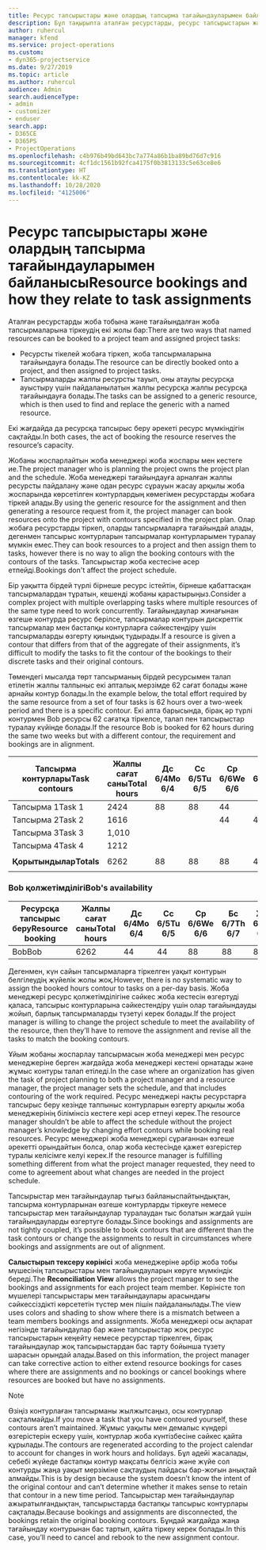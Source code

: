 ```yaml
---
title: Ресурс тапсырыстары және олардың тапсырма тағайындауларымен байланысы
description: Бұл тақырыпта аталған ресурстарды, ресурс тапсырыстарын және тапсырма тағайындауларын басқару және олардың бір-бірімен қалай байланысқаны туралы ақпарат берілген.
author: ruhercul
manager: kfend
ms.service: project-operations
ms.custom:
- dyn365-projectservice
ms.date: 9/27/2019
ms.topic: article
ms.author: ruhercul
audience: Admin
search.audienceType:
- admin
- customizer
- enduser
search.app:
- D365CE
- D365PS
- ProjectOperations
ms.openlocfilehash: c4b976b49bd643bc7a774a86b1ba89bd76d7c916
ms.sourcegitcommit: 4cf1dc1561b92fca4175f0b3813133c5e63ce8e6
ms.translationtype: HT
ms.contentlocale: kk-KZ
ms.lasthandoff: 10/28/2020
ms.locfileid: "4125006"
---
```

# <a name="resource-bookings-and-how-they-relate-to-task-assignments"></a><span data-ttu-id="43ec9-103">Ресурс тапсырыстары және олардың тапсырма тағайындауларымен байланысы</span><span class="sxs-lookup"><span data-stu-id="43ec9-103">Resource bookings and how they relate to task assignments</span></span>


<span data-ttu-id="43ec9-104">Аталған ресурстарды жоба тобына және тағайындалған жоба тапсырмаларына тіркеудің екі жолы бар:</span><span class="sxs-lookup"><span data-stu-id="43ec9-104">There are two ways that named resources can be booked to a project team and assigned project tasks:</span></span>

- <span data-ttu-id="43ec9-105">Ресурсты тікелей жобаға тіркеп, жоба тапсырмаларына тағайындауға болады.</span><span class="sxs-lookup"><span data-stu-id="43ec9-105">The resource can be directly booked onto a project, and then assigned to project tasks.</span></span>
- <span data-ttu-id="43ec9-106">Тапсырмаларды жалпы ресурсты тауып, оны атаулы ресурсқа ауыстыру үшін пайдаланылатын жалпы ресурсқа жалпы ресурсқа тағайындауға болады.</span><span class="sxs-lookup"><span data-stu-id="43ec9-106">The tasks can be assigned to a generic resource, which is then used to find and replace the generic with a named resource.</span></span> 

<span data-ttu-id="43ec9-107">Екі жағдайда да ресурсқа тапсырыс беру әрекеті ресурс мүмкіндігін сақтайды.</span><span class="sxs-lookup"><span data-stu-id="43ec9-107">In both cases, the act of booking the resource reserves the resource’s capacity.</span></span>

<span data-ttu-id="43ec9-108">Жобаны жоспарлайтын жоба менеджері жоба жоспары мен кестеге ие.</span><span class="sxs-lookup"><span data-stu-id="43ec9-108">The project manager who is planning the project owns the project plan and the schedule.</span></span> <span data-ttu-id="43ec9-109">Жоба менеджері тағайындауға арналған жалпы ресурсты пайдалану және одан ресурс сұрауын жасау арқылы жоба жоспарында көрсетілген контурлардың көмегімен ресурстарды жобаға тіркей алады.</span><span class="sxs-lookup"><span data-stu-id="43ec9-109">By using the generic resource for the assignment and then generating a resource request from it, the project manager can book resources onto the project with contours specified in the project plan.</span></span> <span data-ttu-id="43ec9-110">Олар жобаға ресурстарды тіркеп, оларды тапсырмаларға тағайындай алады, дегенмен тапсырыс контурларын тапсырмалар контурларымен туралау мүмкін емес.</span><span class="sxs-lookup"><span data-stu-id="43ec9-110">They can book resources to a project and then assign them to tasks, however there is no way to align the booking contours with the contours of the tasks.</span></span> <span data-ttu-id="43ec9-111">Тапсырыстар жоба кестесіне әсер етпейді.</span><span class="sxs-lookup"><span data-stu-id="43ec9-111">Bookings don't affect the project schedule.</span></span>

<span data-ttu-id="43ec9-112">Бір уақытта бірдей түрлі бірнеше ресурс істейтін, бірнеше қабаттасқан тапсырмалардан тұратын, кешенді жобаны қарастырыңыз.</span><span class="sxs-lookup"><span data-stu-id="43ec9-112">Consider a complex project with multiple overlapping tasks where multiple resources of the same type need to work concurrently.</span></span> <span data-ttu-id="43ec9-113">Тағайындаулар жинағынан өзгеше контурда ресурс берілсе, тапсырмалар контурын дискреттік тапсырмалар мен бастапқы контурларға сәйкестендіру үшін тапсырмаларды өзгерту қиындық тудырады.</span><span class="sxs-lookup"><span data-stu-id="43ec9-113">If a resource is given a contour that differs from that of the aggregate of their assignments, it’s difficult to modify the tasks to fit the contour of the bookings to their discrete tasks and their original contours.</span></span>

<span data-ttu-id="43ec9-114">Төмендегі мысалда төрт тапсырманың бірдей ресурсымен талап етілетін жалпы талпыныс екі апталық мерзімде 62 сағат болады және арнайы контур болады.</span><span class="sxs-lookup"><span data-stu-id="43ec9-114">In the example below, the total effort required by the same resource from a set of four tasks is 62 hours over a two-week period and there is a specific contour.</span></span> <span data-ttu-id="43ec9-115">Екі апта барысында, бірақ әр түрлі контурмен Bob ресурсы 62 сағатқа тіркелсе, талап пен тапсырыстар туралау күйінде болады.</span><span class="sxs-lookup"><span data-stu-id="43ec9-115">If the resource Bob is booked for 62 hours during the same two weeks but with a different contour, the requirement and bookings are in alignment.</span></span>

| <span data-ttu-id="43ec9-116">**Тапсырма контурлары**</span><span class="sxs-lookup"><span data-stu-id="43ec9-116">**Task contours**</span></span>    | <span data-ttu-id="43ec9-117">**Жалпы сағат саны**</span><span class="sxs-lookup"><span data-stu-id="43ec9-117">**Total hours**</span></span> | <span data-ttu-id="43ec9-118">Дс 6/4</span><span class="sxs-lookup"><span data-stu-id="43ec9-118">Mo 6/4</span></span> | <span data-ttu-id="43ec9-119">Сс 6/5</span><span class="sxs-lookup"><span data-stu-id="43ec9-119">Tu 6/5</span></span> | <span data-ttu-id="43ec9-120">Ср 6/6</span><span class="sxs-lookup"><span data-stu-id="43ec9-120">We 6/6</span></span> | <span data-ttu-id="43ec9-121">Бс 6/7</span><span class="sxs-lookup"><span data-stu-id="43ec9-121">Th 6/7</span></span> | <span data-ttu-id="43ec9-122">Жм 6/8</span><span class="sxs-lookup"><span data-stu-id="43ec9-122">Fr 6/8</span></span> | <span data-ttu-id="43ec9-123">Сб 6/9</span><span class="sxs-lookup"><span data-stu-id="43ec9-123">Sa 6/9</span></span> | <span data-ttu-id="43ec9-124">Жс 6/10</span><span class="sxs-lookup"><span data-stu-id="43ec9-124">Su 6/10</span></span> | <span data-ttu-id="43ec9-125">Дс 6/11</span><span class="sxs-lookup"><span data-stu-id="43ec9-125">Mo 6/11</span></span> | <span data-ttu-id="43ec9-126">Сс 6/12</span><span class="sxs-lookup"><span data-stu-id="43ec9-126">Tu 6/12</span></span> | <span data-ttu-id="43ec9-127">Ср 6/13</span><span class="sxs-lookup"><span data-stu-id="43ec9-127">We 6/13</span></span> | <span data-ttu-id="43ec9-128">Бс 6/14</span><span class="sxs-lookup"><span data-stu-id="43ec9-128">Th 6/14</span></span> | <span data-ttu-id="43ec9-129">Жм 6/15</span><span class="sxs-lookup"><span data-stu-id="43ec9-129">Fr 6/15</span></span> |
|----------------------|-----------------|--------|--------|--------|--------|--------|--------|---------|---------|---------|---------|---------|---------|
| <span data-ttu-id="43ec9-130">Тапсырма 1</span><span class="sxs-lookup"><span data-stu-id="43ec9-130">Task 1</span></span>               | <span data-ttu-id="43ec9-131">24</span><span class="sxs-lookup"><span data-stu-id="43ec9-131">24</span></span>              | <span data-ttu-id="43ec9-132">8</span><span class="sxs-lookup"><span data-stu-id="43ec9-132">8</span></span>      | <span data-ttu-id="43ec9-133">8</span><span class="sxs-lookup"><span data-stu-id="43ec9-133">8</span></span>      | <span data-ttu-id="43ec9-134">4</span><span class="sxs-lookup"><span data-stu-id="43ec9-134">4</span></span>      |        |        |        |         |         |         | <span data-ttu-id="43ec9-135">4</span><span class="sxs-lookup"><span data-stu-id="43ec9-135">4</span></span>       |         |         |
| <span data-ttu-id="43ec9-136">Тапсырма 2</span><span class="sxs-lookup"><span data-stu-id="43ec9-136">Task 2</span></span>               | <span data-ttu-id="43ec9-137">16</span><span class="sxs-lookup"><span data-stu-id="43ec9-137">16</span></span>              |        |        | <span data-ttu-id="43ec9-138">4</span><span class="sxs-lookup"><span data-stu-id="43ec9-138">4</span></span>      | <span data-ttu-id="43ec9-139">4</span><span class="sxs-lookup"><span data-stu-id="43ec9-139">4</span></span>      |        |        |         | <span data-ttu-id="43ec9-140">8</span><span class="sxs-lookup"><span data-stu-id="43ec9-140">8</span></span>       |         |         |         |         |
| <span data-ttu-id="43ec9-141">Тапсырма 3</span><span class="sxs-lookup"><span data-stu-id="43ec9-141">Task 3</span></span>               | <span data-ttu-id="43ec9-142">1,0</span><span class="sxs-lookup"><span data-stu-id="43ec9-142">10</span></span>              |        |        |        |        | <span data-ttu-id="43ec9-143">4</span><span class="sxs-lookup"><span data-stu-id="43ec9-143">4</span></span>      |        |         |         | <span data-ttu-id="43ec9-144">4</span><span class="sxs-lookup"><span data-stu-id="43ec9-144">4</span></span>       |         | <span data-ttu-id="43ec9-145">2</span><span class="sxs-lookup"><span data-stu-id="43ec9-145">2</span></span>       |         |
| <span data-ttu-id="43ec9-146">Тапсырма 4</span><span class="sxs-lookup"><span data-stu-id="43ec9-146">Task 4</span></span>               | <span data-ttu-id="43ec9-147">12</span><span class="sxs-lookup"><span data-stu-id="43ec9-147">12</span></span>              |        |        |        |        |        |        |         |         |         | <span data-ttu-id="43ec9-148">4</span><span class="sxs-lookup"><span data-stu-id="43ec9-148">4</span></span>       |         | <span data-ttu-id="43ec9-149">8</span><span class="sxs-lookup"><span data-stu-id="43ec9-149">8</span></span>       |
|                      |                 |        |        |        |        |        |        |         |         |         |         |         |         |
| <span data-ttu-id="43ec9-150">**Қорытындылар**</span><span class="sxs-lookup"><span data-stu-id="43ec9-150">**Totals**</span></span>           | <span data-ttu-id="43ec9-151">62</span><span class="sxs-lookup"><span data-stu-id="43ec9-151">62</span></span>              | <span data-ttu-id="43ec9-152">8</span><span class="sxs-lookup"><span data-stu-id="43ec9-152">8</span></span>      | <span data-ttu-id="43ec9-153">8</span><span class="sxs-lookup"><span data-stu-id="43ec9-153">8</span></span>      | <span data-ttu-id="43ec9-154">8</span><span class="sxs-lookup"><span data-stu-id="43ec9-154">8</span></span>      | <span data-ttu-id="43ec9-155">4</span><span class="sxs-lookup"><span data-stu-id="43ec9-155">4</span></span>      | <span data-ttu-id="43ec9-156">4</span><span class="sxs-lookup"><span data-stu-id="43ec9-156">4</span></span>      |        |         | <span data-ttu-id="43ec9-157">8</span><span class="sxs-lookup"><span data-stu-id="43ec9-157">8</span></span>       | <span data-ttu-id="43ec9-158">4</span><span class="sxs-lookup"><span data-stu-id="43ec9-158">4</span></span>       | <span data-ttu-id="43ec9-159">8</span><span class="sxs-lookup"><span data-stu-id="43ec9-159">8</span></span>       | <span data-ttu-id="43ec9-160">2</span><span class="sxs-lookup"><span data-stu-id="43ec9-160">2</span></span>       | <span data-ttu-id="43ec9-161">8</span><span class="sxs-lookup"><span data-stu-id="43ec9-161">8</span></span>       |
|                      |                 |        |        |        |        |        |        |         |         |         |         |

### <a name="bobs-availability"></a><span data-ttu-id="43ec9-162">Bob қолжетімділігі</span><span class="sxs-lookup"><span data-stu-id="43ec9-162">Bob's availability</span></span>
| <span data-ttu-id="43ec9-163">**Ресурсқа тапсырыс беру**</span><span class="sxs-lookup"><span data-stu-id="43ec9-163">**Resource   booking**</span></span> | <span data-ttu-id="43ec9-164">**Жалпы сағат саны**</span><span class="sxs-lookup"><span data-stu-id="43ec9-164">**Total hours**</span></span> | <span data-ttu-id="43ec9-165">Дс 6/4</span><span class="sxs-lookup"><span data-stu-id="43ec9-165">Mo 6/4</span></span> | <span data-ttu-id="43ec9-166">Сс 6/5</span><span class="sxs-lookup"><span data-stu-id="43ec9-166">Tu 6/5</span></span> | <span data-ttu-id="43ec9-167">Ср 6/6</span><span class="sxs-lookup"><span data-stu-id="43ec9-167">We 6/6</span></span> | <span data-ttu-id="43ec9-168">Бс 6/7</span><span class="sxs-lookup"><span data-stu-id="43ec9-168">Th 6/7</span></span> | <span data-ttu-id="43ec9-169">Жм 6/8</span><span class="sxs-lookup"><span data-stu-id="43ec9-169">Fr 6/8</span></span> | <span data-ttu-id="43ec9-170">Сб 6/9</span><span class="sxs-lookup"><span data-stu-id="43ec9-170">Sa 6/9</span></span> | <span data-ttu-id="43ec9-171">Жс 6/10</span><span class="sxs-lookup"><span data-stu-id="43ec9-171">Su 6/10</span></span> | <span data-ttu-id="43ec9-172">Дс 6/11</span><span class="sxs-lookup"><span data-stu-id="43ec9-172">Mo 6/11</span></span> | <span data-ttu-id="43ec9-173">Сс 6/12</span><span class="sxs-lookup"><span data-stu-id="43ec9-173">Tu 6/12</span></span> | <span data-ttu-id="43ec9-174">Ср 6/13</span><span class="sxs-lookup"><span data-stu-id="43ec9-174">We 6/13</span></span> | <span data-ttu-id="43ec9-175">Бс 6/14</span><span class="sxs-lookup"><span data-stu-id="43ec9-175">Th 6/14</span></span> | <span data-ttu-id="43ec9-176">Жм 6/15</span><span class="sxs-lookup"><span data-stu-id="43ec9-176">Fr 6/15</span></span> |
|------------------------|-----------------|--------|--------|--------|--------|--------|--------|---------|---------|---------|---------|---------|---------|
| <span data-ttu-id="43ec9-177">Bob</span><span class="sxs-lookup"><span data-stu-id="43ec9-177">Bob</span></span>                    | <span data-ttu-id="43ec9-178">62</span><span class="sxs-lookup"><span data-stu-id="43ec9-178">62</span></span>              | <span data-ttu-id="43ec9-179">4</span><span class="sxs-lookup"><span data-stu-id="43ec9-179">4</span></span>      | <span data-ttu-id="43ec9-180">4</span><span class="sxs-lookup"><span data-stu-id="43ec9-180">4</span></span>      | <span data-ttu-id="43ec9-181">8</span><span class="sxs-lookup"><span data-stu-id="43ec9-181">8</span></span>      | <span data-ttu-id="43ec9-182">8</span><span class="sxs-lookup"><span data-stu-id="43ec9-182">8</span></span>      | <span data-ttu-id="43ec9-183">8</span><span class="sxs-lookup"><span data-stu-id="43ec9-183">8</span></span>      |        |         | <span data-ttu-id="43ec9-184">4</span><span class="sxs-lookup"><span data-stu-id="43ec9-184">4</span></span>       | <span data-ttu-id="43ec9-185">4</span><span class="sxs-lookup"><span data-stu-id="43ec9-185">4</span></span>       | <span data-ttu-id="43ec9-186">8</span><span class="sxs-lookup"><span data-stu-id="43ec9-186">8</span></span>       | <span data-ttu-id="43ec9-187">8</span><span class="sxs-lookup"><span data-stu-id="43ec9-187">8</span></span>       | <span data-ttu-id="43ec9-188">6</span><span class="sxs-lookup"><span data-stu-id="43ec9-188">6</span></span>       |

<span data-ttu-id="43ec9-189">Дегенмен, күн сайын тапсырмаларға тіркелген уақыт контурын белгілеудің жүйелік жолы жоқ.</span><span class="sxs-lookup"><span data-stu-id="43ec9-189">However, there is no systematic way to assign the booked hours contour to tasks on a per-day basis.</span></span> <span data-ttu-id="43ec9-190">Жоба менеджері ресурс қолжетімділігіне сәйкес жоба кестесін өзгертуді қаласа, тапсырыс контурларына сәйкестендіру үшін олар тағайындауды жойып, барлық тапсырмаларды түзетуі керек болады.</span><span class="sxs-lookup"><span data-stu-id="43ec9-190">If the project manager is willing to change the project schedule to meet the availability of the resource, then they’ll have to remove the assignment and revise all the tasks to match the booking contours.</span></span>

<span data-ttu-id="43ec9-191">Ұйым жобаны жоспарлау тапсырмасын жоба менеджері мен ресурс менеджеріне берген жағдайда жоба менеджері кестені орнатады және жұмыс контуры талап етіледі.</span><span class="sxs-lookup"><span data-stu-id="43ec9-191">In the case where an organization has given the task of project planning to both a project manager and a resource manager, the project manager sets the schedule, and that includes contouring of the work required.</span></span> <span data-ttu-id="43ec9-192">Ресурс менеджері нақты ресурстарға тапсырыс беру кезінде талпыныс контурларын өзгерту арқылы жоба менеджерінің білімінсіз кестеге кері әсер етпеуі керек.</span><span class="sxs-lookup"><span data-stu-id="43ec9-192">The resource manager shouldn’t be able to affect the schedule without the project manager’s knowledge by changing effort contours while booking real resources.</span></span> <span data-ttu-id="43ec9-193">Ресурс менеджері жоба менеджері сұрағаннан өзгеше әрекетті орындайтын болса, олар жоба кестесінде қажет өзгерістер туралы келісімге келуі керек.</span><span class="sxs-lookup"><span data-stu-id="43ec9-193">If the resource manager is fulfilling something different from what the project manager requested, they need to come to agreement about what changes are needed in the project schedule.</span></span>

<span data-ttu-id="43ec9-194">Тапсырыстар мен тағайындаулар тығыз байланыспайтындықтан, тапсырма контурларынан өзгеше контурларды тіркеуге немесе тапсырыстар мен тағайындаулар туралаудан тыс болатын жағдай үшін тағайындауларды өзгертуге болады.</span><span class="sxs-lookup"><span data-stu-id="43ec9-194">Since bookings and assignments are not tightly coupled, it’s possible to book contours that are different than the task contours or change the assignments to result in circumstances where bookings and assignments are out of alignment.</span></span>

<span data-ttu-id="43ec9-195">**Салыстырып тексеру көрінісі** жоба менеджеріне әрбір жоба тобы мүшесінің тапсырыстары мен тағайындауларын көруге мүмкіндік береді.</span><span class="sxs-lookup"><span data-stu-id="43ec9-195">The **Reconciliation View** allows the project manager to see the bookings and assignments for each project team member.</span></span> <span data-ttu-id="43ec9-196">Көріністе топ мүшелері тапсырыстары мен тағайындаулары арасындағы сәйкессіздікті көрсететін түстер мен пішін пайдаланылады.</span><span class="sxs-lookup"><span data-stu-id="43ec9-196">The view uses colors and shading to show where there is a mismatch between a team members bookings and assignments.</span></span> <span data-ttu-id="43ec9-197">Жоба менеджері осы ақпарат негізінде тағайындаулар бар және тапсырыстар жоқ ресурс тапсырыстарын кеңейту немесе ресурстар тіркелген, бірақ тағайындаулар жоқ тапсырыстардан бас тарту бойынша түзету шарасын орындай алады.</span><span class="sxs-lookup"><span data-stu-id="43ec9-197">Based on this information, the project manager can take corrective action to either extend resource bookings for cases where there are assignments and no bookings or cancel bookings where resources are booked but have no assignments.</span></span>

> [!NOTE]
> <span data-ttu-id="43ec9-198">Өзіңіз контурлаған тапсырманы жылжытсаңыз, осы контурлар сақталмайды.</span><span class="sxs-lookup"><span data-stu-id="43ec9-198">If you move a task that you have contoured yourself, these contours aren’t maintained.</span></span> <span data-ttu-id="43ec9-199">Жұмыс уақыты мен демалыс күндері өзгерістерін ескеру үшін, контурлар жоба күнтізбесіне сәйкес қайта құрылады.</span><span class="sxs-lookup"><span data-stu-id="43ec9-199">The contours are regenerated according to the project calendar to account for changes in work hours and holidays.</span></span> <span data-ttu-id="43ec9-200">Бұл әдейі жасалады, себебі жүйеде бастапқы контур мақсаты белгісіз және жүйе сол контурды жаңа уақыт мерзіміне сақтаудың пайдасы бар-жоғын анықтай алмайды.</span><span class="sxs-lookup"><span data-stu-id="43ec9-200">This is by design because the system doesn’t know the intent of the original contour and can’t determine whether it makes sense to retain that contour in a new time period.</span></span> <span data-ttu-id="43ec9-201">Тапсырыстар мен тағайындаулар ажыратылғандықтан, тапсырыстарда бастапқы тапсырыс контурлары сақталады.</span><span class="sxs-lookup"><span data-stu-id="43ec9-201">Because bookings and assignments are disconnected, the bookings retain the original booking contours.</span></span> <span data-ttu-id="43ec9-202">Бұндай жағдайда жаңа тағайындау контурынан бас тартып, қайта тіркеу керек болады.</span><span class="sxs-lookup"><span data-stu-id="43ec9-202">In this case, you’ll need to cancel and rebook to the new assignment contour.</span></span>

